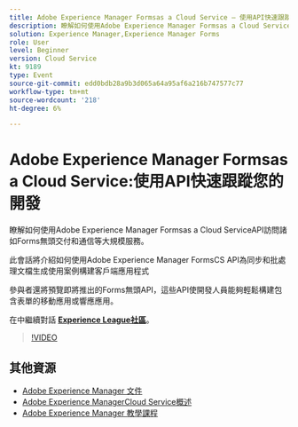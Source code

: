 ```yaml
---
title: Adobe Experience Manager Formsas a Cloud Service — 使用API快速跟蹤您的開發
description: 瞭解如何使用Adobe Experience Manager Formsas a Cloud ServiceAPI訪問諸如Forms無頭交付和通信等大規模服務。 此會話將介紹如何使用Adobe Experience Manager FormsCS API為同步和批處理文檔生成使用案例構建客戶端應用程式。 參與者還將預覽即將推出的Forms無頭API，這些API使開發人員能夠輕鬆構建包含表單的移動應用或響應應用。
solution: Experience Manager,Experience Manager Forms
role: User
level: Beginner
version: Cloud Service
kt: 9189
type: Event
source-git-commit: edd0bdb28a9b3d065a64a95af6a216b747577c77
workflow-type: tm+mt
source-wordcount: '218'
ht-degree: 6%

---
```


# Adobe Experience Manager Formsas a Cloud Service:使用API快速跟蹤您的開發

瞭解如何使用Adobe Experience Manager Formsas a Cloud ServiceAPI訪問諸如Forms無頭交付和通信等大規模服務。 

此會話將介紹如何使用Adobe Experience Manager FormsCS API為同步和批處理文檔生成使用案例構建客戶端應用程式

參與者還將預覽即將推出的Forms無頭API，這些API使開發人員能夠輕鬆構建包含表單的移動應用或響應應用。

在中繼續對話 **[Experience League社區](https://adobe.ly/3zKLQrw)**。

>[!VIDEO](https://video.tv.adobe.com/v/337724/?quality=12&learn=on&hidetitle=true)

## 其他資源

- [Adobe Experience Manager 文件](https://experienceleague.adobe.com/docs/experience-manager-cloud-service.html)
- [Adobe Experience ManagerCloud Service概述](https://experienceleague.adobe.com/docs/experience-manager-cloud-service/overview/home.html)
- [Adobe Experience Manager 教學課程](https://experienceleague.adobe.com/docs/experience-manager-tutorials.html)
